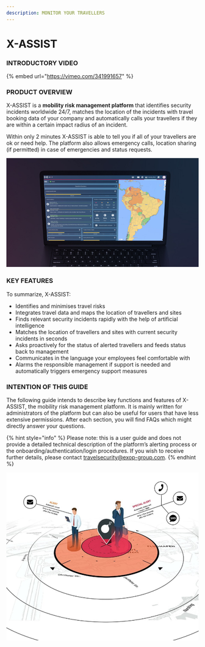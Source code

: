 ```yaml
---
description: MONITOR YOUR TRAVELLERS
---
```


# X-ASSIST

### INTRODUCTORY VIDEO

{% embed url="https://vimeo.com/341991657" %}

### PRODUCT OVERVIEW

X-ASSIST is a **mobility risk management platform** that identifies security incidents worldwide 24/7, matches the location of the incidents with travel booking data of your company and automatically calls your travellers if they are within a certain impact radius of an incident. 

Within only 2 minutes X-ASSIST is able to tell you if all of your travellers are ok or need help. The platform also allows emergency calls, location sharing \(if permitted\) in case of emergencies and status requests.

![](.gitbook/assets/xassist1-1%20%281%29.png)

### KEY FEATURES

To summarize, X-ASSIST:

* Identifies and minimises travel risks
* Integrates travel data and maps the location of travellers and sites 
* Finds relevant security incidents rapidly with the help of artificial intelligence
* Matches the location of travellers and sites with current security incidents in seconds
* Asks proactively for the status of alerted travellers and feeds status back to management
* Communicates in the language your employees feel comfortable with
* Alarms the responsible management if support is needed and automatically triggers emergency support measures

### INTENTION OF THIS GUIDE

The following guide intends to describe key functions and features of X-ASSIST, the mobility risk management platform. It is mainly written for administrators of the platform but can also be useful for users that have less extensive permissions. After each section, you will find FAQs which might directly answer your questions.

{% hint style="info" %}
Please note: this is a user guide and does not provide a detailed technical description of the platform’s alerting process or the onboarding/authentication/login procedures. If you wish to receive further details, please contact travelsecurity@exop-group.com.
{% endhint %}

![](.gitbook/assets/splashscreen.jpg)




